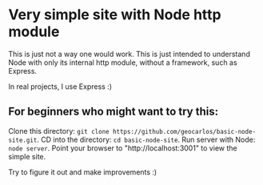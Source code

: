 # Very simple site with Node http module

This is just not a way one would work. This is just intended to understand Node with only its internal http module, without a framework, such as Express. 

In real projects, I use Express :)

## For beginners who might want to try this:

Clone this directory: `git clone https://github.com/geocarlos/basic-node-site.git`.
CD into the directory: `cd basic-node-site`.
Run server with Node: `node server`.
Point your browser to "http://localhost:3001" to view the simple site.

Try to figure it out and make improvements :)